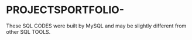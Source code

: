 # PROJECTSPORTFOLIO-

These SQL CODES  were built by MySQL
and may be slightly different from other SQL TOOLS.
